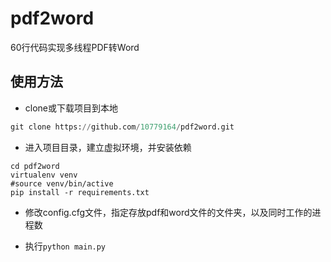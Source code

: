 # pdf2word

60行代码实现多线程PDF转Word

## 使用方法

* clone或下载项目到本地
```python
git clone https://github.com/10779164/pdf2word.git
```

* 进入项目目录，建立虚拟环境，并安装依赖

```python3
cd pdf2word
virtualenv venv
#source venv/bin/active
pip install -r requirements.txt
```

* 修改config.cfg文件，指定存放pdf和word文件的文件夹，以及同时工作的进程数

* 执行```python main.py```

